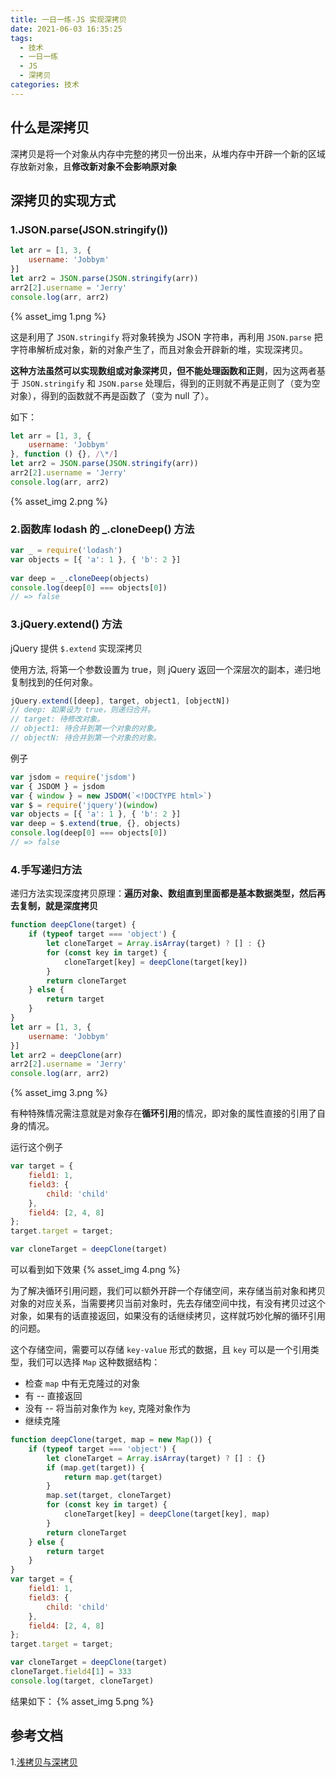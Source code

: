 ```yaml
---
title: 一日一练-JS 实现深拷贝
date: 2021-06-03 16:35:25
tags:
  - 技术
  - 一日一练
  - JS
  - 深拷贝
categories: 技术
---
```



## 什么是深拷贝
深拷贝是将一个对象从内存中完整的拷贝一份出来，从堆内存中开辟一个新的区域存放新对象，且**修改新对象不会影响原对象**

<!--more-->

## 深拷贝的实现方式
### 1.JSON.parse(JSON.stringify())
```js
let arr = [1, 3, {
    username: 'Jobbym'
}]
let arr2 = JSON.parse(JSON.stringify(arr))
arr2[2].username = 'Jerry'
console.log(arr, arr2)
```
{% asset_img 1.png %}

这是利用了 `JSON.stringify` 将对象转换为 JSON 字符串，再利用 `JSON.parse` 把字符串解析成对象，新的对象产生了，而且对象会开辟新的堆，实现深拷贝。

**这种方法虽然可以实现数组或对象深拷贝，但不能处理函数和正则**，因为这两者基于 `JSON.stringify` 和 `JSON.parse` 处理后，得到的正则就不再是正则了（变为空对象），得到的函数就不再是函数了（变为 null 了）。

如下：
```js
let arr = [1, 3, {
    username: 'Jobbym'
}, function () {}, /\*/]
let arr2 = JSON.parse(JSON.stringify(arr))
arr2[2].username = 'Jerry'
console.log(arr, arr2)
```
{% asset_img 2.png %}

### 2.函数库 lodash 的 _.cloneDeep() 方法
```js
var _ = require('lodash')
var objects = [{ 'a': 1 }, { 'b': 2 }]
 
var deep = _.cloneDeep(objects)
console.log(deep[0] === objects[0])
// => false
```

### 3.jQuery.extend() 方法
jQuery 提供 `$.extend` 实现深拷贝

使用方法, 将第一个参数设置为 true，则 jQuery 返回一个深层次的副本，递归地复制找到的任何对象。
```js
jQuery.extend([deep], target, object1, [objectN])
// deep: 如果设为 true，则递归合并。
// target: 待修改对象。
// object1: 待合并到第一个对象的对象。
// objectN: 待合并到第一个对象的对象。
```

例子
```js
var jsdom = require('jsdom')
var { JSDOM } = jsdom
var { window } = new JSDOM(`<!DOCTYPE html>`)
var $ = require('jquery')(window)
var objects = [{ 'a': 1 }, { 'b': 2 }]
var deep = $.extend(true, {}, objects)
console.log(deep[0] === objects[0])
// => false
```

### 4.手写递归方法
递归方法实现深度拷贝原理：**遍历对象、数组直到里面都是基本数据类型，然后再去复制，就是深度拷贝**
```js
function deepClone(target) {
	if (typeof target === 'object') {
		let cloneTarget = Array.isArray(target) ? [] : {}
		for (const key in target) {
			cloneTarget[key] = deepClone(target[key])
		}
		return cloneTarget
	} else {
		return target
	}
}
let arr = [1, 3, {
    username: 'Jobbym'
}]
let arr2 = deepClone(arr)
arr2[2].username = 'Jerry'
console.log(arr, arr2)
```
{% asset_img 3.png %}

有种特殊情况需注意就是对象存在**循环引用**的情况，即对象的属性直接的引用了自身的情况。

运行这个例子
```js
var target = {
    field1: 1,
    field3: {
        child: 'child'
    },
    field4: [2, 4, 8]
};
target.target = target;

var cloneTarget = deepClone(target)
```

可以看到如下效果
{% asset_img 4.png %}

为了解决循环引用问题，我们可以额外开辟一个存储空间，来存储当前对象和拷贝对象的对应关系，当需要拷贝当前对象时，先去存储空间中找，有没有拷贝过这个对象，如果有的话直接返回，如果没有的话继续拷贝，这样就巧妙化解的循环引用的问题。

这个存储空间，需要可以存储 `key-value` 形式的数据，且 `key` 可以是一个引用类型，我们可以选择 `Map` 这种数据结构：
* 检查 `map` 中有无克隆过的对象
* 有 -- 直接返回
* 没有 -- 将当前对象作为 `key`, 克隆对象作为
* 继续克隆
```js
function deepClone(target, map = new Map()) {
	if (typeof target === 'object') {
		let cloneTarget = Array.isArray(target) ? [] : {}
		if (map.get(target)) {
			return map.get(target)
		}
		map.set(target, cloneTarget)
		for (const key in target) {
			cloneTarget[key] = deepClone(target[key], map)
		}
		return cloneTarget
	} else {
		return target
	}
}
var target = {
    field1: 1,
    field3: {
        child: 'child'
    },
    field4: [2, 4, 8]
};
target.target = target;

var cloneTarget = deepClone(target)
cloneTarget.field4[1] = 333
console.log(target, cloneTarget)
```

结果如下：
{% asset_img 5.png %}


## 参考文档
1.[浅拷贝与深拷贝](https://juejin.cn/post/6844904197595332622)
